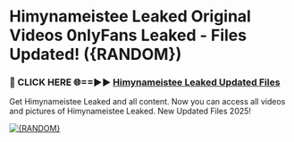 # Himynameistee Leaked Original Videos 0nlyFans Leaked - Files Updated! ({RANDOM})

<h3>🔴 CLICK HERE 🌐==►► <a href="https://betterlinks.top/A2PfLJ" rel="nofollow">Himynameistee Leaked Updated Files</a></h3>

Get Himynameistee Leaked and all content. Now you can access all videos and pictures of Himynameistee Leaked. New Updated Files 2025!

[![{RANDOM}](https://i.imgur.com/ppqm5kG.gif)](https://betterlinks.top/A2PfLJ)